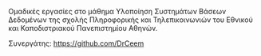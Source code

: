 
Ομαδικές εργασίες στο μάθημα Υλοποίηση Συστημάτων Βάσεων Δεδομένων της σχολής Πληροφορικής και Τηλεπικοινωνιών του Εθνικού και Καποδιστριακού Πανεπιστημίου Αθηνών.

Συνεργάτης: https://github.com/DrCeem
